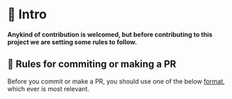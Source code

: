 # 📜 Intro

<h4>

Anykind of contribution is welcomed, but before contributing to this project we are setting some rules to follow.

</h4>

## 📝 Rules for commiting or making a PR

Before you commit or make a PR, you should use one of the below [format](./COMMIT.md), which ever is most relevant.
